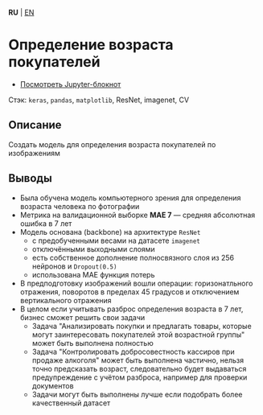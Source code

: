 **RU** | [EN](README.md)

# Определение возраста покупателей

- [Посмотреть Jupyter-блокнот](age_prediction_cv_ru.ipynb)

Стэк: `keras`, `pandas`, `matplotlib`, ResNet, imagenet, CV

## Описание

Создать модель для определения возраста покупателей по изображениям

## Выводы

- Была обучена модель компьютерного зрения для определения возраста человека по фотографии
- Метрика на валидационной выборке **MAE 7** — средняя абсолютная ошибка в 7 лет
- Модель основана (backbone) на архитектуре `ResNet`
    - с предобученными весами на датасете `imagenet`
    - отключёнными выходными слоями
    - есть собственное дополнение полносвязного слоя из 256 нейронов и `Dropout(0.5)`
    - использована MAE функция потерь
- В предподготовку изображений вошли операции: горизонатльного отражения, поворотов в пределах 45 градусов и отключением вертикального отражения
- В целом если учитывать разброс определения возраста в 7 лет, бизнес сможет решить свои задачи
    - Задача "Анализировать покупки и предлагать товары, которые могут заинтересовать покупателей этой возрастной группы" может быть выполнена полностью
    - Задача "Контролировать добросовестность кассиров при продаже алкоголя" может быть выполнена частично, нельзя точно предсказать возраст, следовательно будет выдаваться предупреждение с учётом разброса, например для проверки документов
    - Задачи могут быть выполнены лучше если подобрать более качественный датасет
